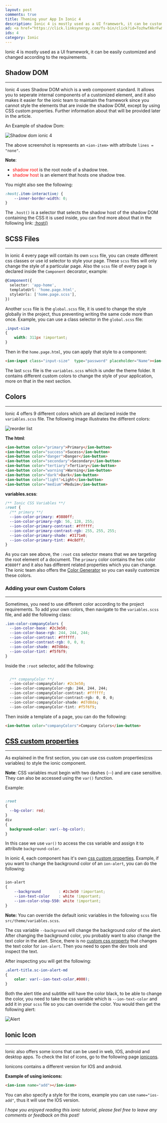 ```yaml
---
layout: post
comments: true
title: Theming your App In Ionic 4
description: Ionic 4 is mostly used as a UI framework, it can be customized according to the requirements. In this ionic tutorial, we will learn how to theme the ionic app.
ad: <a href="https://click.linksynergy.com/fs-bin/click?id=TozhwfAkrFw&offerid=467035.495&subid=0&type=4"><IMG border="0"   alt="Introduction to TensorFlow for AI, ML, and DL." src="https://ad.linksynergy.com/fs-bin/show?id=TozhwfAkrFw&bids=467035.495&subid=0&type=4&gridnum=16"></a>
ids: 4
category: Ionic
---
```


<p class="message"> 
Ionic 4 is mostly used as a UI framework, it can be easily customized and changed according to the requirements.
</p>

## Shadow DOM
---

Ionic 4 uses Shadow DOM which is a web component standard. It allows you to seperate internal components of a customized element, and it also makes it easier for the ionic team to maintain the framework since you cannot style the elements that are inside the shadow DOM, except by using CSS custom properties. Further information about that will be provided later in the article.

An Example of shadow Dom:

<img src="/assets/images/shadowdom.jpg" data-src="/assets/images/shadowdom.jpg" class="lazy-loading" data-sizes="auto" alt="Shadow dom ionic 4" data-srcset="/assets/images/shadowdom.jpg 300w,
    /assets/images/shadowdom.jpg 600w,
    /assets/images/shadowdom.jpg 900w">

The above screenshot is represents an `<ion-item>` with attribute `lines = "none"`.

**Note**:
* <span style='color:red'>shadow root</span> is the root node of a shadow tree.
* <span style='color:red'>shadow host</span> is an element that hosts one shadow tree.

You might also see the following:

```css
:host(.item-interactive) {
    --inner-border-width: 0;
}
```
The `.host()` is a selector that selects the shadow host of the shadow DOM containing the CSS it is used inside, you can find more about that in the following link: [:host()](https://developer.mozilla.org/en-US/docs/Web/CSS/:host())

## SCSS Files
---

In ionic 4 every page will contain its own `scss` file, you can create different css classes or use id selector to style your page. These `scss` files will only change the style of a particular page. Also the `scss` file of every page is declared inside the `Component` decorator, example:

```typescript
@Component({
  selector: 'app-home',
  templateUrl: 'home.page.html',
  styleUrls: ['home.page.scss'],
})
```

Another `scss` file is the `global.scss` file, it is used to change the style globally in the project, thus preventing writing the same code more than once. Example, you can use a class selector in the `global.scss` file:

```css
.input-size
{
    width: 311px !important;
}
```

Then in the `home.page.html`, you can apply that style to a component:

```html
<ion-input class="input-size"  type="password" placeholder="Name"><ion-input>
```
The last `scss` file is the `variables.scss` which is under the theme folder. It contains different custom colors to change the style of your application, more on that in the next section.

<script async src="https://pagead2.googlesyndication.com/pagead/js/adsbygoogle.js"></script>
<!-- inside posts -->
<ins class="adsbygoogle"
     style="display:block"
     data-ad-client="ca-pub-8689548599050263"
     data-ad-slot="2590272657"
     data-ad-format="auto"
     data-full-width-responsive="true"></ins>
<script>
     (adsbygoogle = window.adsbygoogle || []).push({});
</script>

## Colors
----

Ionic 4 offers 9 different colors which are all declared inside the `variables.scss` file. The following image illustrates the different colors:

<img class="lazy-loading" data-sizes="auto" src="/assets/images/colors.jpg" data-src="/assets/images/colors.jpg" alt="reorder list" data-srcset="/assets/images/colors.jpg 300w,
    /assets/images/colors.jpg 600w,
    /assets/images/colors.jpg 900w" alt="ionic colors">

**The html**:

```html
<ion-button color="primary">Primary</ion-button>
<ion-button color="success">Sucess</ion-button>
<ion-button color="danger">Danger</ion-button>
<ion-button color="secondary">Secondary</ion-button>
<ion-button color="tertiary">Tertiary</ion-button>
<ion-button color="warning">Warning</ion-button>
<ion-button color="dark">Dark</ion-button>
<ion-button color="light">Light</ion-button>
<ion-button color="medium">Meduim</ion-button>
```

**variables.scss**:

```css
/** Ionic CSS Variables **/
:root {
  /** primary **/
  --ion-color-primary: #3880ff;
  --ion-color-primary-rgb: 56, 128, 255;
  --ion-color-primary-contrast: #ffffff;
  --ion-color-primary-contrast-rgb: 255, 255, 255;
  --ion-color-primary-shade: #3171e0;
  --ion-color-primary-tint: #4c8dff;
}

```

As you can see above, the `:root` css selector means that we are targeting the root element of a document. The `primary` color contains the hex color `#3880ff` and it also has different related properties which you can change. The ionic team also offers the [Color Generator](https://ionicframework.com/docs/theming/color-generator) so you can easily customize these colors.

### Adding your own Custom Colors
---

Sometimes, you need to use different color according to the project requirements. To add your own colors, then navigate to the `variables.scss` file, and add the following class:

```css
.ion-color-companyColors {
  --ion-color-base: #2c3e50;
  --ion-color-base-rgb: 244, 244, 244;
  --ion-color-contrast: #ffffff;
  --ion-color-contrast-rgb: 0, 0, 0;
  --ion-color-shade: #d7d8da;
  --ion-color-tint: #f5f6f9;
}
```

Inside the `:root` selector, add the following:

```css

  /** companyColor **/
  --ion-color-companyColor: #2c3e50;
  --ion-color-companyColor-rgb: 244, 244, 244;
  --ion-color-companyColor-contrast: #ffffff;
  --ion-color-companyColor-contrast-rgb: 0, 0, 0;
  --ion-color-companyColor-shade: #d7d8da;
  --ion-color-companyColor-tint: #f5f6f9;
  ```
  Then inside a template of a page, you can do the following:

  ```html
  <ion-button color="companyColors">Company Colors</ion-button>
  ```

## <a href="#css-custom-properties" style="color:black;">CSS custom properties</a>
---

As explained in the first section, you can use css custom properties(css variables) to style the ionic component.

**Note**: CSS variables must begin with two dashes (--) and are case sensitive. They can also be accessed using the `var()` function.

Example:

```css

:root 
{
  --bg-color: red;  
}
div 
{
  background-color: var(--bg-color);  
}

```
In this case we use `var()` to access the css variable and assign it to attribute `background-color`.

In ionic 4, each component has it's own [css custom properties](https://ionicframework.com/docs/theming/css-variables#component-variables). Example, if you want to change the background color of an `ion-alert`, you can do the following:

```css

ion-alert
{
    --background        : #2c3e50 !important;
    --ion-text-color    : white !important;
    --ion-color-step-550: white !important;
}

```
**Note:** You can override the default ionic variables in the following `scss` file `src/theme/variables.scss`.

The css variable `--background` will change the background color of the alert. After changing the background color, you probably want to also change the text color in the alert. Since, there is no [custom css property](https://ionicframework.com/docs/api/alert#css-custom-properties) that changes the text color for `ion-alert`. Then you need to open the dev tools and inspect the text.

After inspecting you will get the following:

```css
.alert-title.sc-ion-alert-md 
{
    color: var(--ion-text-color,#000);
}
```

Both the alert title and subtitle will have the color black, to be able to change the color, you need to take the css variable which is `--ion-text-color` and add it in your `scss` file so you can override the color. You would then get the following alert:

<img data-sizes="auto" class="lazy-loading" src="/assets/images/alert.jpg" data-src="/assets/images/alert.jpg" alt="Alert" data-srcset="/assets/images/alert.jpg 300w,
    /assets/images/alert.jpg 600w,
    /assets/images/alert.jpg 900w">

## Ionic Icon
---

Ionic also offers some icons that can be used in web, IOS, android and desktop apps. To check the list of icons, go to the following page [ionicons](https://ionicons.com/).

Ionicons contains a different version for IOS and android.

**Example of using ionicons:**

```html
<ion-icon name="add"></ion-icon>
```
You can also specify a style for the icons, example you can use `name="ios-add"`, thus it will use the IOS version.

*I hope you enjoyed reading this ionic tutorial, please feel free to leave any comments or feedback on this post!*